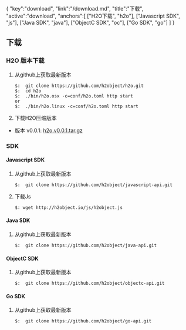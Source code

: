 {
   "key":"download",
   "link":"/download.md",
	"title":"下载",
	"active":"download",
	"anchors":[
		["H2O下载", "h2o"], 
		["Javascript SDK", "js"], 
		["Java SDK", "java"], 
		["ObjectC SDK", "oc"], 
		["Go SDK", "go"]
	]
}


下载
---

<a name="h2o"></a>

### H2O 版本下载

1.	从github上获取最新版本

	````
	$:	git clone https://github.com/h2object/h2o.git
	$:  cd h2o
	$:	./bin/h2o.osx -c=conf/h2o.toml http start
	or
	$:	./bin/h2o.linux -c=conf/h2o.toml http start
	````
2.  下载H2O压缩版本

-	版本 v0.0.1: [h2o.v0.0.1.tar.gz](https://github.com/h2object/h2o/archive/v0.0.1.tar.gz)

### SDK 

<a name="js"></a>

####	Javascript SDK

1.	从github上获取最新版本

	````
	$:	git clone https://github.com/h2object/javascript-api.git
	````
2.  下载Js

	````
	$: wget http://h2object.io/js/h2object.js
	````

<a name="java"></a>

####	Java SDK

1.	从github上获取最新版本

	````
	$:	git clone https://github.com/h2object/java-api.git
	````

<a name="oc"></a>

####	ObjectC SDK

1.	从github上获取最新版本

	````
	$:	git clone https://github.com/h2object/objectc-api.git
	````

<a name="go"></a>

####	Go SDK

1.	从github上获取最新版本

	````
	$:	git clone https://github.com/h2object/go-api.git
	````


